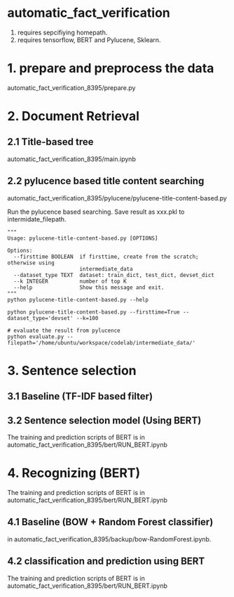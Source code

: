 # automatic_fact_verification
1. requires sepcifiying homepath.
2. requires tensorflow, BERT and Pylucene, Sklearn.

# 1. prepare and preprocess the data
automatic_fact_verification_8395/prepare.py

# 2. Document Retrieval
## 2.1 Title-based tree
automatic_fact_verification_8395/main.ipynb

## 2.2 pylucence based title content searching
automatic_fact_verification_8395/pylucene/pylucene-title-content-based.py

Run the pylucence based searching. Save result as xxx.pkl to intermidate_filepath. 

```shell
"""
Usage: pylucene-title-content-based.py [OPTIONS]

Options:
  --firsttime BOOLEAN  if firsttime, create from the scratch; otherwise using
                       intermediate_data
  --dataset_type TEXT  dataset: train_dict, test_dict, devset_dict
  --k INTEGER          number of top K
  --help               Show this message and exit.
"""
python pylucene-title-content-based.py --help

python pylucene-title-content-based.py --firsttime=True --dataset_type='devset' --k=100

# evaluate the result from pylucence 
python evaluate.py --filepath='/home/ubuntu/workspace/codelab/intermediate_data/'
```

# 3. Sentence selection
## 3.1 Baseline (TF-IDF based filter)

## 3.2 Sentence selection model (Using BERT)
The training and prediction scripts of BERT is in automatic_fact_verification_8395/bert/RUN_BERT.ipynb
# 4. Recognizing (BERT)
The training and prediction scripts of BERT is in automatic_fact_verification_8395/bert/RUN_BERT.ipynb

## 4.1 Baseline (BOW + Random Forest classifier)
in automatic_fact_verification_8395/backup/bow-RandomForest.ipynb.

## 4.2 classification and prediction using BERT
The training and prediction scripts of BERT is in automatic_fact_verification_8395/bert/RUN_BERT.ipynb
